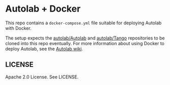 # Autolab + Docker

This repo contains a `docker-compose.yml` file suitable for deploying Autolab
with Docker.

The setup expects the [autolab/Autolab][autolab] and [autolab/Tango][tango] repositories to be
cloned into this repo eventually. For more information about using Docker to
deploy Autolab, see the [Autolab wiki][autolab-wiki].

## LICENSE

Apache 2.0 License. See LICENSE.

[autolab]: https://github.com/autolab/Autolab
[tango]: https://github.com/autolab/Tango
[autolab-wiki]: https://github.com/autolab/Autolab/wiki
